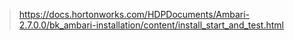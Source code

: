 > https://docs.hortonworks.com/HDPDocuments/Ambari-2.7.0.0/bk_ambari-installation/content/install_start_and_test.html
